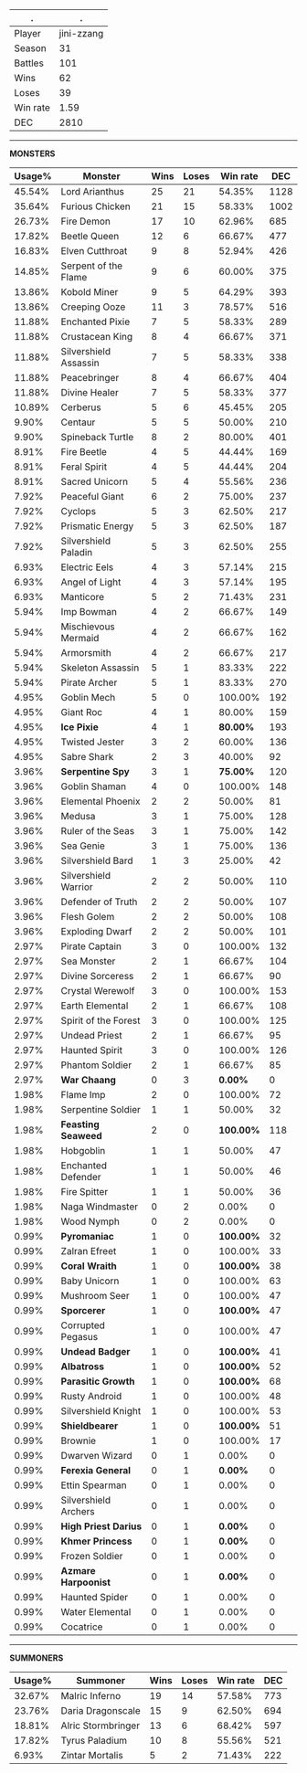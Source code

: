 .|.
|-|-
Player|jini-zzang
Season|31
Battles|101
Wins|62
Loses|39
Win rate|1.59
DEC|2810

---
**MONSTERS**

Usage%|Monster|Wins|Loses|Win rate|DEC|
-|-|-|-|-|-|
45.54%|Lord Arianthus|25|21|54.35%|1128|
35.64%|Furious Chicken|21|15|58.33%|1002|
26.73%|Fire Demon|17|10|62.96%|685|
17.82%|Beetle Queen|12|6|66.67%|477|
16.83%|Elven Cutthroat|9|8|52.94%|426|
14.85%|Serpent of the Flame|9|6|60.00%|375|
13.86%|Kobold Miner|9|5|64.29%|393|
13.86%|Creeping Ooze|11|3|78.57%|516|
11.88%|Enchanted Pixie|7|5|58.33%|289|
11.88%|Crustacean King|8|4|66.67%|371|
11.88%|Silvershield Assassin|7|5|58.33%|338|
11.88%|Peacebringer|8|4|66.67%|404|
11.88%|Divine Healer|7|5|58.33%|377|
10.89%|Cerberus|5|6|45.45%|205|
9.90%|Centaur|5|5|50.00%|210|
9.90%|Spineback Turtle|8|2|80.00%|401|
8.91%|Fire Beetle|4|5|44.44%|169|
8.91%|Feral Spirit|4|5|44.44%|204|
8.91%|Sacred Unicorn|5|4|55.56%|236|
7.92%|Peaceful Giant|6|2|75.00%|237|
7.92%|Cyclops|5|3|62.50%|217|
7.92%|Prismatic Energy|5|3|62.50%|187|
7.92%|Silvershield Paladin|5|3|62.50%|255|
6.93%|Electric Eels|4|3|57.14%|215|
6.93%|Angel of Light|4|3|57.14%|195|
6.93%|Manticore|5|2|71.43%|231|
5.94%|Imp Bowman|4|2|66.67%|149|
5.94%|Mischievous Mermaid|4|2|66.67%|162|
5.94%|Armorsmith|4|2|66.67%|217|
5.94%|Skeleton Assassin|5|1|83.33%|222|
5.94%|Pirate Archer|5|1|83.33%|270|
4.95%|Goblin Mech|5|0|100.00%|192|
4.95%|Giant Roc|4|1|80.00%|159|
4.95%|**Ice Pixie**|4|1|**80.00%**|193|
4.95%|Twisted Jester|3|2|60.00%|136|
4.95%|Sabre Shark|2|3|40.00%|92|
3.96%|**Serpentine Spy**|3|1|**75.00%**|120|
3.96%|Goblin Shaman|4|0|100.00%|148|
3.96%|Elemental Phoenix|2|2|50.00%|81|
3.96%|Medusa|3|1|75.00%|128|
3.96%|Ruler of the Seas|3|1|75.00%|142|
3.96%|Sea Genie|3|1|75.00%|136|
3.96%|Silvershield Bard|1|3|25.00%|42|
3.96%|Silvershield Warrior|2|2|50.00%|110|
3.96%|Defender of Truth|2|2|50.00%|107|
3.96%|Flesh Golem|2|2|50.00%|108|
3.96%|Exploding Dwarf|2|2|50.00%|101|
2.97%|Pirate Captain|3|0|100.00%|132|
2.97%|Sea Monster|2|1|66.67%|104|
2.97%|Divine Sorceress|2|1|66.67%|90|
2.97%|Crystal Werewolf|3|0|100.00%|153|
2.97%|Earth Elemental|2|1|66.67%|108|
2.97%|Spirit of the Forest|3|0|100.00%|125|
2.97%|Undead Priest|2|1|66.67%|95|
2.97%|Haunted Spirit|3|0|100.00%|126|
2.97%|Phantom Soldier|2|1|66.67%|85|
2.97%|**War Chaang**|0|3|**0.00%**|0|
1.98%|Flame Imp|2|0|100.00%|72|
1.98%|Serpentine Soldier|1|1|50.00%|32|
1.98%|**Feasting Seaweed**|2|0|**100.00%**|118|
1.98%|Hobgoblin|1|1|50.00%|47|
1.98%|Enchanted Defender|1|1|50.00%|46|
1.98%|Fire Spitter|1|1|50.00%|36|
1.98%|Naga Windmaster|0|2|0.00%|0|
1.98%|Wood Nymph|0|2|0.00%|0|
0.99%|**Pyromaniac**|1|0|**100.00%**|32|
0.99%|Zalran Efreet|1|0|100.00%|33|
0.99%|**Coral Wraith**|1|0|**100.00%**|38|
0.99%|Baby Unicorn|1|0|100.00%|63|
0.99%|Mushroom Seer|1|0|100.00%|47|
0.99%|**Sporcerer**|1|0|**100.00%**|47|
0.99%|Corrupted Pegasus|1|0|100.00%|47|
0.99%|**Undead Badger**|1|0|**100.00%**|41|
0.99%|**Albatross**|1|0|**100.00%**|52|
0.99%|**Parasitic Growth**|1|0|**100.00%**|68|
0.99%|Rusty Android|1|0|100.00%|48|
0.99%|Silvershield Knight|1|0|100.00%|53|
0.99%|**Shieldbearer**|1|0|**100.00%**|51|
0.99%|Brownie|1|0|100.00%|17|
0.99%|Dwarven Wizard|0|1|0.00%|0|
0.99%|**Ferexia General**|0|1|**0.00%**|0|
0.99%|Ettin Spearman|0|1|0.00%|0|
0.99%|Silvershield Archers|0|1|0.00%|0|
0.99%|**High Priest Darius**|0|1|**0.00%**|0|
0.99%|**Khmer Princess**|0|1|**0.00%**|0|
0.99%|Frozen Soldier|0|1|0.00%|0|
0.99%|**Azmare Harpoonist**|0|1|**0.00%**|0|
0.99%|Haunted Spider|0|1|0.00%|0|
0.99%|Water Elemental|0|1|0.00%|0|
0.99%|Cocatrice|0|1|0.00%|0|

---
**SUMMONERS**

Usage%|Summoner|Wins|Loses|Win rate|DEC|
-|-|-|-|-|-|
32.67%|Malric Inferno|19|14|57.58%|773|
23.76%|Daria Dragonscale|15|9|62.50%|694|
18.81%|Alric Stormbringer|13|6|68.42%|597|
17.82%|Tyrus Paladium|10|8|55.56%|521|
6.93%|Zintar Mortalis|5|2|71.43%|222|
